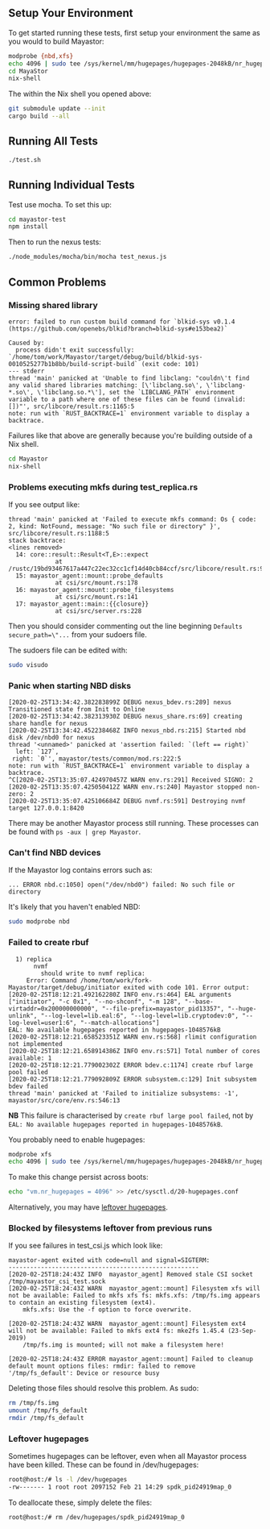 ## Setup Your Environment

To get started running these tests, first setup your environment the same as you would to build Mayastor:

```sh
modprobe {nbd,xfs}
echo 4096 | sudo tee /sys/kernel/mm/hugepages/hugepages-2048kB/nr_hugepages
cd MayaStor
nix-shell
```

The within the Nix shell you opened above:
```sh
git submodule update --init
cargo build --all
```

## Running All Tests

```sh
./test.sh
```

## Running Individual Tests

Test use mocha. To set this up:
```sh
cd mayastor-test
npm install
```

Then to run the nexus tests:
```sh
./node_modules/mocha/bin/mocha test_nexus.js
```

## Common Problems

### Missing shared library

```
error: failed to run custom build command for `blkid-sys v0.1.4 (https://github.com/openebs/blkid?branch=blkid-sys#e153bea2)`

Caused by:
  process didn't exit successfully: `/home/tom/work/Mayastor/target/debug/build/blkid-sys-0010525277b1b8bb/build-script-build` (exit code: 101)
--- stderr
thread 'main' panicked at 'Unable to find libclang: "couldn\'t find any valid shared libraries matching: [\'libclang.so\', \'libclang-*.so\', \'libclang.so.*\'], set the `LIBCLANG_PATH` environment variable to a path where one of these files can be found (invalid: [])"', src/libcore/result.rs:1165:5
note: run with `RUST_BACKTRACE=1` environment variable to display a backtrace.
```

Failures like that above are generally because you're building outside of a Nix shell.

```sh
cd Mayastor
nix-shell
```

### Problems executing mkfs during test_replica.rs

If you see output like:
```
thread 'main' panicked at 'Failed to execute mkfs command: Os { code: 2, kind: NotFound, message: "No such file or directory" }', src/libcore/result.rs:1188:5
stack backtrace:
<lines removed>
  14: core::result::Result<T,E>::expect
             at /rustc/19bd93467617a447c22ec32cc1cf14d40cb84ccf/src/libcore/result.rs:983
  15: mayastor_agent::mount::probe_defaults
             at csi/src/mount.rs:178
  16: mayastor_agent::mount::probe_filesystems
             at csi/src/mount.rs:141
  17: mayastor_agent::main::{{closure}}
             at csi/src/server.rs:228

```

Then you should consider commenting out the line beginning `Defaults       secure_path=\"...` from your sudoers file.

The sudoers file can be edited with:
```sh
sudo visudo
```

### Panic when starting NBD disks

```
[2020-02-25T13:34:42.382283899Z DEBUG nexus_bdev.rs:289] nexus Transitioned state from Init to Online
[2020-02-25T13:34:42.382313930Z DEBUG nexus_share.rs:69] creating share handle for nexus
[2020-02-25T13:34:42.452238468Z INFO nexus_nbd.rs:215] Started nbd disk /dev/nbd0 for nexus
thread '<unnamed>' panicked at 'assertion failed: `(left == right)`
  left: `127`,
 right: `0`', mayastor/tests/common/mod.rs:222:5
note: run with `RUST_BACKTRACE=1` environment variable to display a backtrace.
^C[2020-02-25T13:35:07.424970457Z WARN env.rs:291] Received SIGNO: 2
[2020-02-25T13:35:07.425050412Z WARN env.rs:240] Mayastor stopped non-zero: 2
[2020-02-25T13:35:07.425106684Z DEBUG nvmf.rs:591] Destroying nvmf target 127.0.0.1:8420
```

There may be another Mayastor process still running. These processes can be found with `ps -aux | grep Mayastor`.

### Can't find NBD devices

If the Mayastor log contains errors such as:
```
... ERROR nbd.c:1050] open("/dev/nbd0") failed: No such file or directory
```

It's likely that you haven't enabled NBD:
```sh
sudo modprobe nbd
```

### Failed to create rbuf

```
  1) replica
       nvmf
         should write to nvmf replica:
     Error: Command /home/tom/work/fork-Mayastor/target/debug/initiator exited with code 101. Error output: [2020-02-25T18:12:21.492162280Z INFO env.rs:464] EAL arguments ["initiator", "-c 0x1", "--no-shconf", "-m 128", "--base-virtaddr=0x200000000000", "--file-prefix=mayastor_pid13357", "--huge-unlink", "--log-level=lib.eal:6", "--log-level=lib.cryptodev:0", "--log-level=user1:6", "--match-allocations"]
EAL: No available hugepages reported in hugepages-1048576kB
[2020-02-25T18:12:21.658523351Z WARN env.rs:568] rlimit configuration not implemented
[2020-02-25T18:12:21.658914386Z INFO env.rs:571] Total number of cores available: 1
[2020-02-25T18:12:21.779002302Z ERROR bdev.c:1174] create rbuf large pool failed
[2020-02-25T18:12:21.779092809Z ERROR subsystem.c:129] Init subsystem bdev failed
thread 'main' panicked at 'Failed to initialize subsystems: -1', mayastor/src/core/env.rs:546:13
```

**NB** This failure is characterised by `create rbuf large pool failed`, not by `EAL: No available hugepages reported in hugepages-1048576kB`.

You probably need to enable hugepages:
```sh
modprobe xfs
echo 4096 | sudo tee /sys/kernel/mm/hugepages/hugepages-2048kB/nr_hugepages
```

To make this change persist across boots:
```sh
echo "vm.nr_hugepages = 4096" >> /etc/sysctl.d/20-hugepages.conf
```

Alternatively, you may have [leftover hugepages](#leftover-hugepages).

### Blocked by filesystems leftover from previous runs

If you see failures in test_csi.js which look like:
```
mayastor-agent exited with code=null and signal=SIGTERM:
-----------------------------------------------------
[2020-02-25T18:24:43Z INFO  mayastor_agent] Removed stale CSI socket /tmp/mayastor_csi_test.sock
[2020-02-25T18:24:43Z WARN  mayastor_agent::mount] Filesystem xfs will not be available: Failed to mkfs xfs fs: mkfs.xfs: /tmp/fs.img appears to contain an existing filesystem (ext4).
    mkfs.xfs: Use the -f option to force overwrite.
    
[2020-02-25T18:24:43Z WARN  mayastor_agent::mount] Filesystem ext4 will not be available: Failed to mkfs ext4 fs: mke2fs 1.45.4 (23-Sep-2019)
    /tmp/fs.img is mounted; will not make a filesystem here!
    
[2020-02-25T18:24:43Z ERROR mayastor_agent::mount] Failed to cleanup default mount options files: rmdir: failed to remove '/tmp/fs_default': Device or resource busy
```

Deleting those files should resolve this problem. As sudo:
```sh
rm /tmp/fs.img
umount /tmp/fs_default
rmdir /tmp/fs_default
```

### Leftover hugepages

Sometimes hugepages can be leftover, even when all Mayastor process have been killed. These can be found in /dev/hugepages:
```sh
root@host:/# ls -l /dev/hugepages
-rw------- 1 root root 2097152 Feb 21 14:29 spdk_pid24919map_0
```

To deallocate these, simply delete the files:
```sh
root@host:/# rm /dev/hugepages/spdk_pid24919map_0
```
